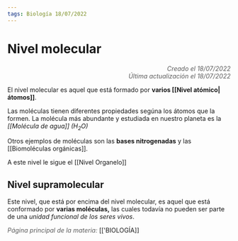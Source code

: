 ```yaml
---
tags: Biología 18/07/2022
---
```


# Nivel molecular
<div style="text-align: right; opacity: 0.7; font-style: italic;">Creado el 18/07/2022</div>
<div style="text-align: right; opacity: 0.7; font-style: italic;">Última actualización el 18/07/2022</div>

El nivel molecular es aquel que está formado por **varios [[Nivel atómico|átomos]]**.

Las moléculas tienen diferentes propiedades segúna los átomos que la formen. 
La molécula más abundante y estudiada en nuestro planeta es la *[[Molécula de agua]] ($H_2O$)*

Otros ejemplos de moléculas son las **bases nitrogenadas** y las [[Biomoléculas orgánicas]].

A este nivel le sigue el [[Nivel Organelo]]

## Nivel supramolecular

Este nivel, que está por encima del nivel molecular, es aquel que está conformado por **varias moléculas,** las cuales todavía no pueden ser parte de una *unidad funcional de los seres vivos*.

<span style="opacity: 0.7; font-style: italic;">Página principal de la materia:</span> [['BIOLOGÍA]]